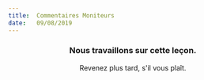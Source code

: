 ```yaml
---
title:  Commentaires Moniteurs
date:   09/08/2019
---
```


### <center>Nous travaillons sur cette leçon.</center>
<center>Revenez plus tard, s'il vous plaît.</center>